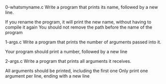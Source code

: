 0-whatsmyname.c Write a program that prints its name, followed by a new line.

If you rename the program, it will print the new name, without having to compile it again
You should not remove the path before the name of the program

1-args.c Write a program that prints the number of arguments passed into it.

Your program should print a number, followed by a new line

2-args.c Write a program that prints all arguments it receives.

All arguments should be printed, including the first one
Only print one argument per line, ending with a new line


